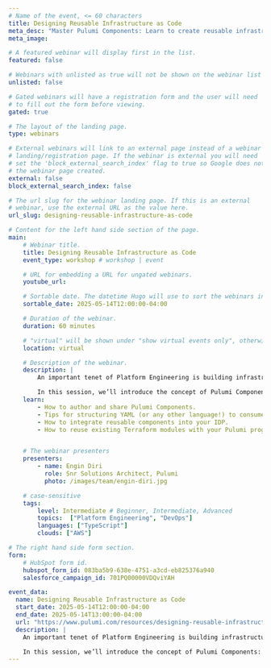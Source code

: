```yaml
---
# Name of the event, <= 60 characters
title: Designing Reusable Infrastructure as Code
meta_desc: "Master Pulumi Components: Learn to create reusable infrastructure code across languages, enabling DRY principles and powerful cross-team infrastructure sharing."
meta_image:

# A featured webinar will display first in the list.
featured: false

# Webinars with unlisted as true will not be shown on the webinar list
unlisted: false

# Gated webinars will have a registration form and the user will need
# to fill out the form before viewing.
gated: true

# The layout of the landing page.
type: webinars

# External webinars will link to an external page instead of a webinar
# landing/registration page. If the webinar is external you will need
# set the 'block_external_search_index' flag to true so Google does not index
# the webinar page created.
external: false
block_external_search_index: false

# The url slug for the webinar landing page. If this is an external
# webinar, use the external URL as the value here.
url_slug: designing-reusable-infrastructure-as-code

# Content for the left hand side section of the page.
main:
    # Webinar title.
    title: Designing Reusable Infrastructure as Code
    event_type: workshop # workshop | event

    # URL for embedding a URL for ungated webinars.
    youtube_url: 

    # Sortable date. The datetime Hugo will use to sort the webinars in date order.
    sortable_date: 2025-05-14T12:00:00-04:00

    # Duration of the webinar.
    duration: 60 minutes

    # "virtual" will be shown under "show virtual events only", otherwise shown as City, State (seattle, wa)
    location: virtual

    # Description of the webinar.
    description: |
        An important tenet of Platform Engineering is building infrastructure code that is DRY (don’t repeat yourself). This makes it easier to maintain core infrastructure components and ensures best practices are reflected in each new instance of your infrastructure.

        In this session, we’ll introduce the concept of Pulumi Components: packages that can be authored in one language and consumed from any other language. This enables platform engineering teams to create powerful patterns for reuse across their organization: sharing infrastructure libraries written in common programming languages that can easily be instantiated from a simple YAML file.
    learn:
        - How to author and share Pulumi Components.
        - Tips for structuring YAML (or any other language!) to consume a Library with maximum reusability.
        - How to integrate reusable components into your IDP.
        - How to reuse existing Terraform modules with your Pulumi programs.


    # The webinar presenters
    presenters:
        - name: Engin Diri
          role: Snr Solutions Architect, Pulumi
          photo: /images/team/engin-diri.jpg

    # case-sensitive
    tags:
        level: Intermediate # Beginner, Intermediate, Advanced
        topics:  ["Platform Engineering", "DevOps"]
        languages: ["TypeScript"]
        clouds: ["AWS"]

# The right hand side form section.
form:
    # HubSpot form id.
    hubspot_form_id: 083ba5b9-638e-4751-a3cd-eb825376a940
    salesforce_campaign_id: 701PQ00000VDQviYAH

event_data:
  name: Designing Reusable Infrastructure as Code
  start_date: 2025-05-14T12:00:00-04:00
  end_date: 2025-05-14T13:00:00-04:00
  url: "https://www.pulumi.com/resources/designing-reusable-infrastructure-as-code/"
  description: |
    An important tenet of Platform Engineering is building infrastructure code that is DRY (don’t repeat yourself). This makes it easier to maintain core infrastructure components and ensures best practices are reflected in each new instance of your infrastructure.

    In this session, we’ll introduce the concept of Pulumi Components: packages that can be authored in one language and consumed from any other language. This enables platform engineering teams to create powerful patterns for reuse across their organization: sharing infrastructure libraries written in common programming languages that can easily be instantiated from a simple YAML file.
---
```

